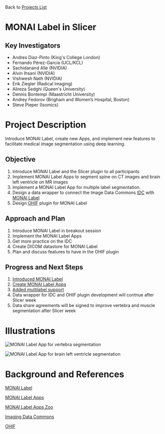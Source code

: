 Back to [Projects List](../../README.md#ProjectsList)

# MONAI Label in Slicer

## Key Investigators

- Andres Diaz-Pinto (King's College London)
- Fernando Pérez-García (UCL/KCL)
- Sachidanand Alle (NVIDIA)
- Alvin Ihsani (NVIDIA)
- Vishwesh Nath (NVIDIA)
- Erik Ziegler (Radical Imaging)
- Alireza Sedghi (Queen's University)
- Dennis Bontempi (Maastricht University)
- Andrey Fedorov (Brigham and Women’s Hospital, Boston)
- Steve Pieper (Isomics)

# Project Description

<!-- Add a short paragraph describing the project. -->

Introduce MONAI Label, create new Apps, and implement new features to facilitate medical image segmentation using deep learning.

## Objective

<!-- Describe here WHAT you would like to achieve (what you will have as end result). -->

1. Introduce MONAI Label and the Slicer plugin to all participants
3. Implement MONAI Label Apps to segment spine on CT images and brain left ventricle on MR images
4. Implement a MONAI Label App for multiple label segmentation.
5. Design a data wrapper to connect the Image Data Commons [IDC](https://imaging.datacommons.cancer.gov/) with [MONAI Label](https://github.com/Project-MONAI/MONAILabel)
6. Design [OHIF](https://ohif-platform-docs.netlify.app/) plugin for MONAI Label


## Approach and Plan

<!-- Describe here HOW you would like to achieve the objectives stated above. -->

1. Introduce MONAI Label in breakout session
2. Implement the MONAI Label Apps
3. Get more practice on the IDC
4. Create DICOM datastore for MONAI Label
5. Plan and discuss features to have in the OHIF plugin

## Progress and Next Steps

<!-- Update this section as you make progress, describing of what you have ACTUALLY DONE. If there are specific steps that you could not complete then you can describe them here, too. -->

1.  [Introduced MONAI Label](Slicer_demo_MONAILabel_29June2021.pdf)
2.  [Create MONAI Label Apps](https://github.com/Project-MONAI/MONAILabel/tree/main/sample-apps)
3.  [Added multilabel support](https://github.com/Project-MONAI/MONAILabel/issues/154)
4.  Data wrapper for IDC and OHIF plugin development will contnue after Slicer week
5.  Data share agreements will be signed to improve vertebra and muscle segmentation after Slicer week

# Illustrations

<!-- Add pictures and links to videos that demonstrate what has been accomplished.
![Description of picture](Example2.jpg)
![Some more images](Example2.jpg)
-->

![MONAI Label App for vertebra segmentation](deepedit_vertebra.png)

![MONAI Label App for brain left ventricle segmentation](deepedit_left_ventricle.png)

# Background and References

<!-- If you developed any software, include link to the source code repository. If possible, also add links to sample data, and to any relevant publications. -->
[MONAI Label](https://github.com/Project-MONAI/MONAILabel)

[MONAI Label Apps](https://github.com/Project-MONAI/MONAILabel/tree/main/sample-apps)

[MONAI Label Apps Zoo](https://github.com/diazandr3s/MONAILabel-Apps)

[Imaging Data Commons](https://imaging.datacommons.cancer.gov/)

[OHIF](https://ohif-platform-docs.netlify.app/)
